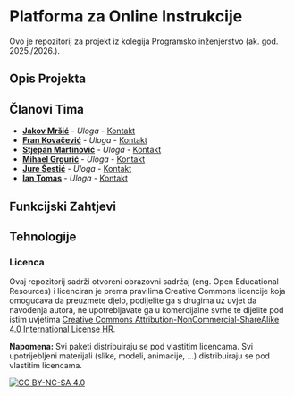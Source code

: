 # Platforma za Online Instrukcije

Ovo je repozitorij za projekt iz kolegija Programsko inženjerstvo (ak. god. 2025./2026.).

## Opis Projekta

## Članovi Tima

*   **[Jakov Mršić](https://github.com/Jakov207)** - *Uloga* - [Kontakt](mailto:jakov.mrsic@fer.unizg.hr)
*   **[Fran Kovačević]()** - *Uloga* - [Kontakt](mailto:fran.kovacevic@fer.unizg.hr)
*   **[Stjepan Martinović]()** - *Uloga* - [Kontakt](mailto:stjepan.martinovic@fer.unizg.hr)
*   **[Mihael Grgurić]()** - *Uloga* - [Kontakt](mailto:mihael.grguric@fer.unizg.hr)
*   **[Jure Šestić]()** - *Uloga* - [Kontakt](mailto:jure.sestic@fer.unizg.hr)
*   **[Ian Tomas]()** - *Uloga* - [Kontakt](mailto:ian.tomas@fer.unizg.hr)

## Funkcijski Zahtjevi

## Tehnologije

### Licenca

Ovaj repozitorij sadrži otvoreni obrazovni sadržaj (eng. Open Educational Resources) i licenciran je prema pravilima Creative Commons licencije koja omogućava da preuzmete djelo, podijelite ga s drugima uz uvjet da navođenja autora, ne upotrebljavate ga u komercijalne svrhe te dijelite pod istim uvjetima [Creative Commons Attribution-NonCommercial-ShareAlike 4.0 International License HR](https://creativecommons.org/licenses/by-nc-sa/4.0/deed.hr).

**Napomena:**
Svi paketi distribuiraju se pod vlastitim licencama. Svi upotrijebljeni materijali (slike, modeli, animacije, ...) distribuiraju se pod vlastitim licencama.

[![CC BY-NC-SA 4.0][cc-by-nc-sa-image]][cc-by-nc-sa]

[cc-by-nc-sa]: https://creativecommons.org/licenses/by-nc-sa/4.0/deed.hr
[cc-by-nc-sa-image]: https://licensebuttons.net/l/by-nc-sa/4.0/88x31.png
